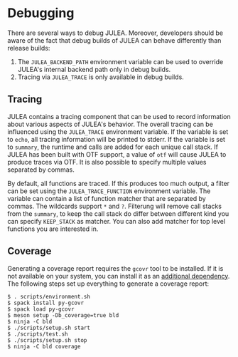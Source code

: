 # Debugging

There are several ways to debug JULEA.
Moreover, developers should be aware of the fact that debug builds of JULEA can behave differently than release builds:
1. The `JULEA_BACKEND_PATH` environment variable can be used to override JULEA's internal backend path only in debug builds.
2. Tracing via `JULEA_TRACE` is only available in debug builds.

## Tracing

JULEA contains a tracing component that can be used to record information about various aspects of JULEA's behavior.
The overall tracing can be influenced using the `JULEA_TRACE` environment variable.
If the variable is set to `echo`, all tracing information will be printed to stderr.
If the variable is set to `summary`, the runtime and calls are added for each unique call stack.
If JULEA has been built with OTF support, a value of `otf` will cause JULEA to produce traces via OTF.
It is also possible to specify multiple values separated by commas.

By default, all functions are traced.
If this produces too much output, a filter can be set using the `JULEA_TRACE_FUNCTION` environment variable.
The variable can contain a list of function matcher that are separated by commas.
The wildcards support `*` and `?`.
Filterung will remove call stacks from the `summary`,
to keep the call stack do differ between different kind you can specify `KEEP_STACK` as matcher.
You can also add matcher for top level functions you are interested in.

## Coverage

Generating a coverage report requires the `gcovr` tool to be installed.
If it is not available on your system, you can install it as an [additional dependency](dependencies.md#additional-dependencies).
The following steps set up everything to generate a coverage report:

```console
$ . scripts/environment.sh
$ spack install py-gcovr
$ spack load py-gcovr
$ meson setup -Db_coverage=true bld
$ ninja -C bld
$ ./scripts/setup.sh start
$ ./scripts/test.sh
$ ./scripts/setup.sh stop
$ ninja -C bld coverage
```
